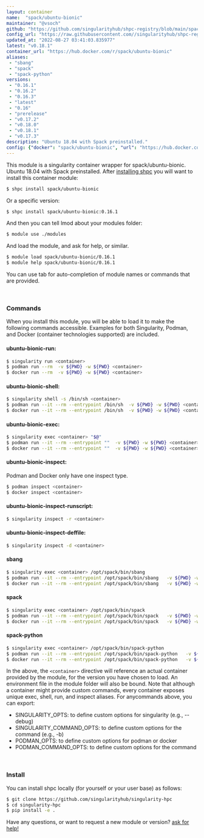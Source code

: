 ```yaml
---
layout: container
name:  "spack/ubuntu-bionic"
maintainer: "@vsoch"
github: "https://github.com/singularityhub/shpc-registry/blob/main/spack/ubuntu-bionic/container.yaml"
config_url: "https://raw.githubusercontent.com//singularityhub/shpc-registry/main/spack/ubuntu-bionic/container.yaml"
updated_at: "2022-08-27 03:41:03.835977"
latest: "v0.18.1"
container_url: "https://hub.docker.com/r/spack/ubuntu-bionic"
aliases:
 - "sbang"
 - "spack"
 - "spack-python"
versions:
 - "0.16.1"
 - "0.16.2"
 - "0.16.3"
 - "latest"
 - "0.16"
 - "prerelease"
 - "v0.17.2"
 - "v0.18.0"
 - "v0.18.1"
 - "v0.17.3"
description: "Ubuntu 18.04 with Spack preinstalled."
config: {"docker": "spack/ubuntu-bionic", "url": "https://hub.docker.com/r/spack/ubuntu-bionic", "maintainer": "@vsoch", "description": "Ubuntu 18.04 with Spack preinstalled.", "latest": {"v0.18.1": "sha256:a08a59a72667ff9e2f66c9fdfe26f1aa856ab9c91e98e798fc1be91a51c9d677"}, "tags": {"0.16.1": "sha256:8261977ff63fe420446c349f0e3bd4e09a6417ebb1008ab472861041f1edd11b", "0.16.2": "sha256:698899684998df4a49f02bce1cffca9aa59644477f94b1909fc26b2adf4c4be4", "0.16.3": "sha256:fd9bfae1b8133bfb1c8636434f5ec24b2deae94e6b21d533cf6ee6df19af0772", "latest": "sha256:e895ad6ad8039fcb3950c4b59411c71ada689412c59157d652f0dddb2998ccea", "0.16": "sha256:5c6e3f016333b48bc85fa3e42634bb77d8af318c28c69b575e279cd875a93fe0", "prerelease": "sha256:e8565c944612471f06df71364e2ae390a9483837d116b208e7b476086b05ba4a", "v0.17.2": "sha256:29730dee9527826dfb3de157f46daefa68cedb611b2b393d06f4cb074c3223c5", "v0.18.0": "sha256:585efe3455c4ecd1781f7cb711e5b072a3fbc18acc200550d9264f1124de51f1", "v0.18.1": "sha256:a08a59a72667ff9e2f66c9fdfe26f1aa856ab9c91e98e798fc1be91a51c9d677", "v0.17.3": "sha256:4f81a2008abd021dc128481caa31f607a0a659e08756886f79296b6dc3f0bf09"}, "aliases": {"sbang": "/opt/spack/bin/sbang", "spack": "/opt/spack/bin/spack", "spack-python": "/opt/spack/bin/spack-python"}}
---
```


This module is a singularity container wrapper for spack/ubuntu-bionic.
Ubuntu 18.04 with Spack preinstalled.
After [installing shpc](#install) you will want to install this container module:


```bash
$ shpc install spack/ubuntu-bionic
```

Or a specific version:

```bash
$ shpc install spack/ubuntu-bionic:0.16.1
```

And then you can tell lmod about your modules folder:

```bash
$ module use ./modules
```

And load the module, and ask for help, or similar.

```bash
$ module load spack/ubuntu-bionic/0.16.1
$ module help spack/ubuntu-bionic/0.16.1
```

You can use tab for auto-completion of module names or commands that are provided.

<br>

### Commands

When you install this module, you will be able to load it to make the following commands accessible.
Examples for both Singularity, Podman, and Docker (container technologies supported) are included.

#### ubuntu-bionic-run:

```bash
$ singularity run <container>
$ podman run --rm  -v ${PWD} -w ${PWD} <container>
$ docker run --rm  -v ${PWD} -w ${PWD} <container>
```

#### ubuntu-bionic-shell:

```bash
$ singularity shell -s /bin/sh <container>
$ podman run --it --rm --entrypoint /bin/sh  -v ${PWD} -w ${PWD} <container>
$ docker run --it --rm --entrypoint /bin/sh  -v ${PWD} -w ${PWD} <container>
```

#### ubuntu-bionic-exec:

```bash
$ singularity exec <container> "$@"
$ podman run --it --rm --entrypoint ""  -v ${PWD} -w ${PWD} <container> "$@"
$ docker run --it --rm --entrypoint ""  -v ${PWD} -w ${PWD} <container> "$@"
```

#### ubuntu-bionic-inspect:

Podman and Docker only have one inspect type.

```bash
$ podman inspect <container>
$ docker inspect <container>
```

#### ubuntu-bionic-inspect-runscript:

```bash
$ singularity inspect -r <container>
```

#### ubuntu-bionic-inspect-deffile:

```bash
$ singularity inspect -d <container>
```


#### sbang
       
```bash
$ singularity exec <container> /opt/spack/bin/sbang
$ podman run --it --rm --entrypoint /opt/spack/bin/sbang   -v ${PWD} -w ${PWD} <container> -c " $@"
$ docker run --it --rm --entrypoint /opt/spack/bin/sbang   -v ${PWD} -w ${PWD} <container> -c " $@"
```


#### spack
       
```bash
$ singularity exec <container> /opt/spack/bin/spack
$ podman run --it --rm --entrypoint /opt/spack/bin/spack   -v ${PWD} -w ${PWD} <container> -c " $@"
$ docker run --it --rm --entrypoint /opt/spack/bin/spack   -v ${PWD} -w ${PWD} <container> -c " $@"
```


#### spack-python
       
```bash
$ singularity exec <container> /opt/spack/bin/spack-python
$ podman run --it --rm --entrypoint /opt/spack/bin/spack-python   -v ${PWD} -w ${PWD} <container> -c " $@"
$ docker run --it --rm --entrypoint /opt/spack/bin/spack-python   -v ${PWD} -w ${PWD} <container> -c " $@"
```



In the above, the `<container>` directive will reference an actual container provided
by the module, for the version you have chosen to load. An environment file in the
module folder will also be bound. Note that although a container
might provide custom commands, every container exposes unique exec, shell, run, and
inspect aliases. For anycommands above, you can export:

 - SINGULARITY_OPTS: to define custom options for singularity (e.g., --debug)
 - SINGULARITY_COMMAND_OPTS: to define custom options for the command (e.g., -b)
 - PODMAN_OPTS: to define custom options for podman or docker
 - PODMAN_COMMAND_OPTS: to define custom options for the command

<br>
  
### Install

You can install shpc locally (for yourself or your user base) as follows:

```bash
$ git clone https://github.com/singularityhub/singularity-hpc
$ cd singularity-hpc
$ pip install -e .
```

Have any questions, or want to request a new module or version? [ask for help!](https://github.com/singularityhub/singularity-hpc/issues)